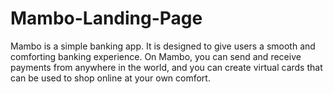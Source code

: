 # Mambo-Landing-Page
Mambo is a simple banking app. It is designed to give users a smooth and comforting banking experience. On Mambo, you can send and receive payments from anywhere in the world, and you can create virtual cards that can be used to shop online at your own comfort.
